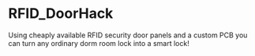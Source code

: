 # RFID_DoorHack
Using cheaply available RFID security door panels and a custom PCB you can turn any ordinary dorm room lock into a smart lock!
